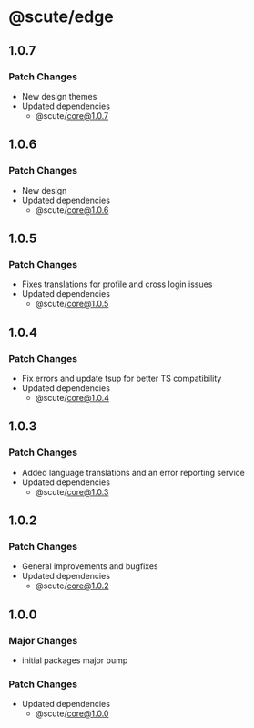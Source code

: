# @scute/edge

## 1.0.7

### Patch Changes

- New design themes
- Updated dependencies
  - @scute/core@1.0.7

## 1.0.6

### Patch Changes

- New design
- Updated dependencies
  - @scute/core@1.0.6

## 1.0.5

### Patch Changes

- Fixes translations for profile and cross login issues
- Updated dependencies
  - @scute/core@1.0.5

## 1.0.4

### Patch Changes

- Fix errors and update tsup for better TS compatibility
- Updated dependencies
  - @scute/core@1.0.4

## 1.0.3

### Patch Changes

- Added language translations and an error reporting service
- Updated dependencies
  - @scute/core@1.0.3

## 1.0.2

### Patch Changes

- General improvements and bugfixes
- Updated dependencies
  - @scute/core@1.0.2

## 1.0.0

### Major Changes

- initial packages major bump

### Patch Changes

- Updated dependencies
  - @scute/core@1.0.0
